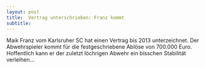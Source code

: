 ```yaml
---
layout: post
title:  Vertrag unterschrieben: Franz kommt
subtitle:  
---
```


Maik Franz vom Karlsruher SC hat einen Vertrag bis 2013 unterzeichnet. Der Abwehrspieler kommt für die festgeschriebene Ablöse von 700.000 Euro. Hoffentlich kann er der zuletzt löchrigen Abwehr ein bisschen Stabilität verleihen...


